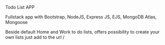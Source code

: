 Todo List APP

Fullstack app with Bootstrap, NodeJS, Express JS, EJS, MongoDB Atlas, Mongoose

Beside default Home and Work to do lists, offers possibility to create your own lists just add to the url /<yourListName>
